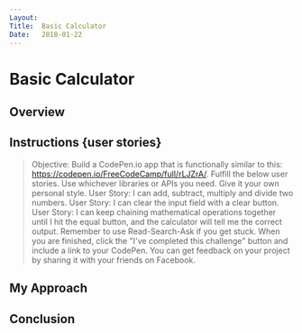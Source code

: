 ```yaml
---
Layout:
Title:  Basic Calculator
Date:   2018-01-22
---
```


# Basic Calculator

## Overview
## Instructions {user stories}

> Objective: Build a CodePen.io app that is functionally similar to this: https://codepen.io/FreeCodeCamp/full/rLJZrA/.
> Fulfill the below user stories. Use whichever libraries or APIs you need. Give it your own personal style.
> User Story: I can add, subtract, multiply and divide two numbers.
> User Story: I can clear the input field with a clear button.
> User Story: I can keep chaining mathematical operations together until I hit the equal button, and the calculator will tell me the correct output.
> Remember to use Read-Search-Ask if you get stuck.
> When you are finished, click the "I've completed this challenge" button and include a link to your CodePen. 
> You can get feedback on your project by sharing it with your friends on Facebook.


## My Approach
## Conclusion